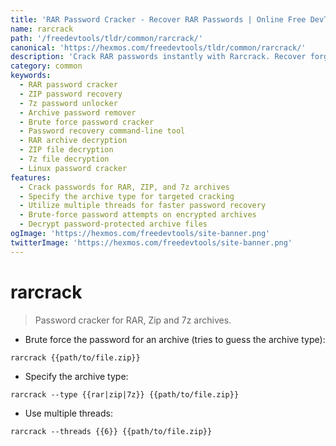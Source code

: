 ```yaml
---
title: 'RAR Password Cracker - Recover RAR Passwords | Online Free DevTools by Hexmos'
name: rarcrack
path: '/freedevtools/tldr/common/rarcrack/'
canonical: 'https://hexmos.com/freedevtools/tldr/common/rarcrack/'
description: 'Crack RAR passwords instantly with Rarcrack. Recover forgotten RAR, Zip, and 7z archive passwords using brute-force techniques. Free online tool, no registration required.'
category: common
keywords:
  - RAR password cracker
  - ZIP password recovery
  - 7z password unlocker
  - Archive password remover
  - Brute force password cracker
  - Password recovery command-line tool
  - RAR archive decryption
  - ZIP file decryption
  - 7z file decryption
  - Linux password cracker
features:
  - Crack passwords for RAR, ZIP, and 7z archives
  - Specify the archive type for targeted cracking
  - Utilize multiple threads for faster password recovery
  - Brute-force password attempts on encrypted archives
  - Decrypt password-protected archive files
ogImage: 'https://hexmos.com/freedevtools/site-banner.png'
twitterImage: 'https://hexmos.com/freedevtools/site-banner.png'
---
```


# rarcrack

> Password cracker for RAR, Zip and 7z archives.

- Brute force the password for an archive (tries to guess the archive type):

`rarcrack {{path/to/file.zip}}`

- Specify the archive type:

`rarcrack --type {{rar|zip|7z}} {{path/to/file.zip}}`

- Use multiple threads:

`rarcrack --threads {{6}} {{path/to/file.zip}}`
